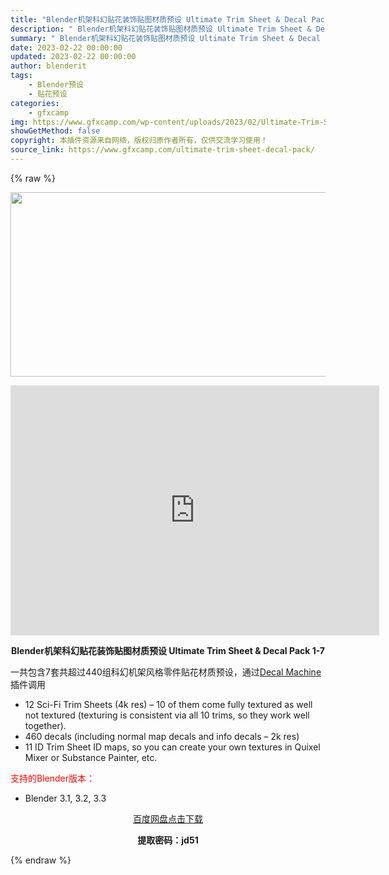 ```yaml
---
title: "Blender机架科幻贴花装饰贴图材质预设 Ultimate Trim Sheet & Decal Pack 1-7"
description: "﻿ Blender机架科幻贴花装饰贴图材质预设 Ultimate Trim Sheet & Decal Pack 1-7 一共包含7套共超过440组科幻机架风格零件贴花材质预设，通过Decal..."
summary: "﻿ Blender机架科幻贴花装饰贴图材质预设 Ultimate Trim Sheet & Decal Pack 1-7 一共包含7套共超过440组科幻机架风格零件贴花材质预设，通过Decal..."
date: 2023-02-22 00:00:00
updated: 2023-02-22 00:00:00
author: blenderit
tags: 
    - Blender预设
    - 贴花预设
categories:
    - gfxcamp
img: https://www.gfxcamp.com/wp-content/uploads/2023/02/Ultimate-Trim-Sheet-Decal-Pack.jpg
showGetMethod: false
copyright: 本插件资源来自网络，版权归原作者所有，仅供交流学习使用！
source_link: https://www.gfxcamp.com/ultimate-trim-sheet-decal-pack/
---
```


{% raw %}
<div><p><img decoding="async" class="aligncenter size-full wp-image-110143" src="https://www.gfxcamp.com/wp-content/uploads/2023/02/Ultimate-Trim-Sheet-Decal-Pack.jpg" data-src="https://www.gfxcamp.com/wp-content/uploads/2023/02/Ultimate-Trim-Sheet-Decal-Pack.jpg" alt="" width="590" height="295" data-srcset="https://www.gfxcamp.com/wp-content/uploads/2023/02/Ultimate-Trim-Sheet-Decal-Pack.jpg 590w, https://www.gfxcamp.com/wp-content/uploads/2023/02/Ultimate-Trim-Sheet-Decal-Pack-150x75.jpg 150w" data-sizes="(max-width: 590px) 100vw, 590px"></p><p style="text-align: center;"><iframe loading="lazy" src="https://player.youku.com/embed/XNTk0NTc2MjU5Ng==" width="590" height="400" frameborder="0" allowfullscreen="allowfullscreen" data-mce-fragment="1"><span data-mce-type="bookmark" style="display: inline-block; width: 0px; overflow: hidden; line-height: 0;" class="mce_SELRES_start">﻿</span></iframe></p><p style="text-align: center;"><strong>Blender机架科幻贴花装饰贴图材质预设 Ultimate Trim Sheet &amp; Decal Pack 1-7</strong></p><p>一共包含7套共超过440组科幻机架风格零件贴花材质预设，通过<a href="https://www.gfxcamp.com/decalmachine-blender/">Decal Machine</a>插件调用</p><ul>
<li>12 Sci-Fi Trim Sheets (4k res) – 10 of them come fully textured as well not textured (texturing is consistent via all 10 trims, so they work well together).</li>
<li>460 decals (including normal map decals and info decals – 2k res)</li>
<li>11 ID Trim Sheet ID maps, so you can create your own textures in Quixel Mixer or Substance Painter, etc.</li>
</ul><p style="text-align: left;"><span style="color: #ff0000;">支持的Blender版本：</span></p><ul>
<li style="text-align: left;">Blender 3.1, 3.2, 3.3</li>
</ul><p style="text-align: center;"><a class="maxbutton-3 maxbutton maxbutton-baidu" target="_blank" rel="noopener" href="https://pan.baidu.com/s/1LbJewLuNuKQ81AtAOvc6vw?pwd=jd51"><span class="mb-text">百度网盘点击下载</span></a></p><p style="text-align: center;"><strong>提取密码：jd51</strong></p></div>
<div style="display: none">gfxcamp</div>
{% endraw %}